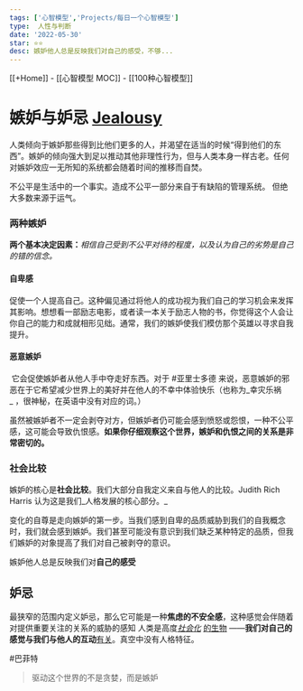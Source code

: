 ```yaml
---
tags: ['心智模型','Projects/每日一个心智模型']
type:  人性与判断
date: '2022-05-30'
star: ⭐⭐
desc: 嫉妒他人总是反映我们对自己的感受，不够...
---
```

[[+Home]] - [[心智模型 MOC]] - [[100种心智模型]]


# 嫉妒与妒忌 **[Jealousy](https://www.farnamstreetblog.com/2016/08/mental-model-bias-envy-jealousy/)**

人类倾向于嫉妒那些得到比他们更多的人，并渴望在适当的时候“得到他们的东西”。嫉妒的倾向强大到足以推动其他非理性行为，但与人类本身一样古老。任何对嫉妒效应一无所知的系统都会随着时间的推移而自焚。


不公平是生活中的一个事实。造成不公平一部分来自于有缺陷的管理系统。 但绝大多数来源于运气。


### 两种嫉妒
**两个基本决定因素：**_相信自己受到不公平对待的程度，以及认为自己的劣势是自己的错的信念。_

#### 自卑感
促使一个人提高自己。这种偏见通过将他人的成功视为我们自己的学习机会来发挥其影响。想想看一部励志电影，或者读一本关于励志人物的书，你觉得这个人会让你自己的能力和成就相形见绌。通常，我们的嫉妒使我们模仿那个英雄以寻求自我提升。

#### 恶意嫉妒
 它会促使嫉妒者从他人手中夺走好东西。对于 #亚里士多德 来说，恶意嫉妒的邪恶在于它希望减少世界上的美好并在他人的不幸中体验快乐（也称为_幸灾乐祸_ ，很神秘，在英语中没有对应的词。）

虽然被嫉妒者不一定会剥夺对方，但嫉妒者仍可能会感到愤怒或怨恨，一种不公平感，这可能会导致仇恨感。**如果你仔细观察这个世界，嫉妒和仇恨之间的关系是非常密切的。**



### 社会比较
嫉妒的核心是**社会比较**。我们大部分自我定义来自与他人的比较。Judith Rich Harris 认为这是我们_人格发展的核心部分。_

变化的自尊是走向嫉妒的第一步。当我们感到自卑的品质威胁到我们的自我概念时，我们就会感到嫉妒。我们甚至可能没有意识到我们缺乏某种特定的品质，但我们嫉妒的对象提高了我们对自己被剥夺的意识。

嫉妒他人总是反映我们对**自己的感受**



## 妒忌
最狭窄的范围内定义妒忌，那么它可能是一种**焦虑的不安全感**，这种感觉会伴随着对提供重要关注的关系的威胁的感知
人类是高度[_社会化_](https://www.farnamstreetblog.com/2016/05/lewis-thomas-on-our-social-nature-and-getting-the-air-right/) [的生物](https://www.farnamstreetblog.com/2016/05/lewis-thomas-on-our-social-nature-and-getting-the-air-right/) ——**我们对自己的感觉与我们与他人的互动**[有关](https://www.farnamstreetblog.com/2016/05/lewis-thomas-on-our-social-nature-and-getting-the-air-right/)。真空中没有人格特征。



#巴菲特 
>驱动这个世界的不是贪婪，而是嫉妒

